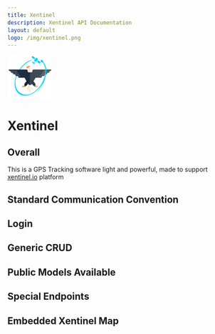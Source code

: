 ```yaml
---
title: Xentinel
description: Xentinel API Documentation
layout: default
logo: /img/xentinel.png
---
```

<img src="/img/xentinel2.png" alt="Xentinel.io" width="100px"/>

# Xentinel

## Overall
This is a GPS Tracking software light and powerful, made to support [xentinel.io](https://xentinel.io) platform

## Standard Communication Convention

## Login

## Generic CRUD

## Public Models Available

## Special Endpoints

## Embedded Xentinel Map
